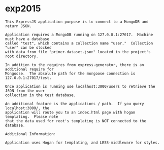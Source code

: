 # exp2015

	This ExpressJS application purpose is to connect to a MongoDB and return JSON.
	
	Application requires a MongoDB running on 127.0.0.1:27017.  Machine must have a database
	called "test", which contains a collection name "user."  Collection "user" can be stocked
	with data from file "primer-dataset.json" located in the project's root directory.  
	
	In addition to the requires from express-generator, there is an additional require for
	Mongoose.  The absolute path for the mongoose connection is 127.0.0.1:27017/test.

	Once application is running use localhost:3000/users to retrieve the JSON from the user
	collection in the test database.

	An additional feature is the applications / path.  If you query localhost:3000/, the
	application will route you to an index.html page with hogan templating.  Please note
	that the data used for root's templating is NOT connected to the database.

	Additional Information:

	Application uses Hogan for templating, and LESS-middleware for styles.
